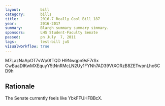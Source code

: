 ```yaml
---
layout:         bill
category:       bills
title:          2016-7 Really Cool Bill 187
year:           2016-2017
summary:        Blargh summary summary simmary.
sponsors:       LHS Student-Faculty Senate
passed:         pn July  7, 2011
tags:           test-bill juS
visualworkflow: true
---
```



M7LazNaApOT7vWp0fTQD H9Nwqpn9sF7rSx CwBuaDIKwMXEquyY5tNnRMcLN2Uy1FYNh7AD39VtXORzB8ZETwpnLho6CD9h 




Rationale
---------
The Senate currently feels like YbkFFUHFBBcX.

